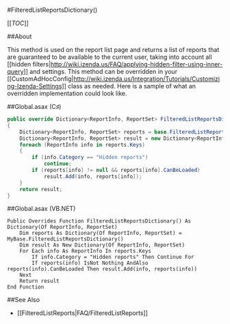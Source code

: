 #FilteredListReportsDictionary()

[[_TOC_]]

##About

This method is used on the report list page and returns a list of reports that are guaranteed to be available to the current user, taking into account all [[hidden filters|http://wiki.izenda.us/FAQ/applying-hidden-filter-using-inner-query]] and settings. This method can be overridden in your [[CustomAdHocConfig|http://wiki.izenda.us/Integration/Tutorials/Customizing-Izenda-Settings]] class as needed. Here is a sample of what an overridden implementation could look like.

##Global.asax (C♯)

```csharp
public override Dictionary<ReportInfo, ReportSet> FilteredListReportsDictionary()
{
    Dictionary<ReportInfo, ReportSet> reports = base.FilteredListReportsDictionary();
    Dictionary<ReportInfo, ReportSet> result = new Dictionary<ReportInfo, ReportSet>();
    foreach (ReportInfo info in reports.Keys)
    {
        if (info.Category == "Hidden reports")
            continue;
        if (reports[info] != null && reports[info].CanBeLoaded)
            result.Add(info, reports[info]);
    }
    return result;
}
```

##Global.asax (VB.NET)

```visualbasic
Public Overrides Function FilteredListReportsDictionary() As Dictionary(Of ReportInfo, ReportSet)
    Dim reports As Dictionary(Of ReportInfo, ReportSet) = MyBase.FilteredListReportsDictionary()
    Dim result As New Dictionary(Of ReportInfo, ReportSet)
    For Each info As ReportInfo In reports.Keys
        If info.Category = "Hidden reports" Then Continue For
        If reports(info) IsNot Nothing AndAlso reports(info).CanBeLoaded Then result.Add(info, reports(info))
    Next
    Return result
End Function
```

##See Also

* [[FilteredListReports|FAQ/FilteredListReports]]